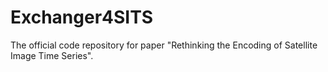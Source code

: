 # Exchanger4SITS
The official code repository for paper "Rethinking the Encoding of Satellite Image Time Series".
